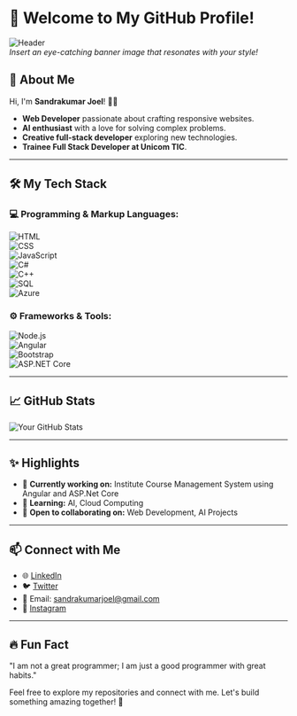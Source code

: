 
# 👋 Welcome to My GitHub Profile!

![Header](https://via.placeholder.com/1200x300?text=Welcome+to+My+GitHub+Profile)  
*Insert an eye-catching banner image that resonates with your style!*

## 🚀 About Me

Hi, I'm **Sandrakumar Joel**! 👨‍💻  
- **Web Developer** passionate about crafting responsive websites.  
- **AI enthusiast** with a love for solving complex problems.  
- **Creative full-stack developer** exploring new technologies.  
- **Trainee Full Stack Developer at Unicom TIC**.

---

## 🛠️ My Tech Stack

### 💻 Programming & Markup Languages:
![HTML](https://img.shields.io/badge/-HTML5-E34F26?logo=html5&logoColor=white)  
![CSS](https://img.shields.io/badge/-CSS3-1572B6?logo=css3&logoColor=white)  
![JavaScript](https://img.shields.io/badge/-JavaScript-F7DF1E?logo=javascript&logoColor=black)  
![C#](https://img.shields.io/badge/-C%23-239120?logo=csharp&logoColor=white)  
![C++](https://img.shields.io/badge/-C%2B%2B-00599C?logo=cplusplus&logoColor=white)  
![SQL](https://img.shields.io/badge/-SQL-4479A1?logo=microsoftsqlserver&logoColor=white)  
![Azure](https://img.shields.io/badge/-Azure-0089D6?logo=microsoftazure&logoColor=white)  

### ⚙️ Frameworks & Tools:
![Node.js](https://img.shields.io/badge/-Node.js-339933?logo=node.js&logoColor=white)  
![Angular](https://img.shields.io/badge/-Angular-DD0031?logo=angular&logoColor=white)  
![Bootstrap](https://img.shields.io/badge/-Bootstrap-563D7C?logo=bootstrap&logoColor=white)  
![ASP.NET Core](https://img.shields.io/badge/-ASP.NET%20Core-5C2D91?logo=dotnet&logoColor=white)  

---

## 📈 GitHub Stats

![Your GitHub Stats](https://github-readme-stats.vercel.app/api?username=YourUsername&show_icons=true&theme=radical)  

---

## ✨ Highlights

- 🔭 **Currently working on:** Institute Course Management System using Angular and ASP.Net Core  
- 🌱 **Learning:** AI, Cloud Computing  
- 🤝 **Open to collaborating on:** Web Development, AI Projects  

---

## 📫 Connect with Me

- 🌐 [LinkedIn](https://www.linkedin.com/in/joel26)  
- 🐦 [Twitter](https://x.com/JoelPethuel1)  
- 📧 Email: sandrakumarjoel@gmail.com  
- 📸 [Instagram](https://www.instagram.com/joel__jireh/)  

---

## 🔥 Fun Fact  

"I am not a great programmer; I am just a good programmer with great habits."  

Feel free to explore my repositories and connect with me. Let's build something amazing together! 🚀  
